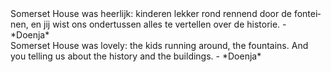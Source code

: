 <div lang="nl">
Somerset House was heerlijk: kinderen lekker rond rennend door de fonteinen, en jij wist ons ondertussen alles te vertellen over de historie.
- *Doenja*
</div>

<div lang="en">
Somerset House was lovely: the kids running around, the fountains. And you telling us about the history and the buildings.
- *Doenja*
</div>
